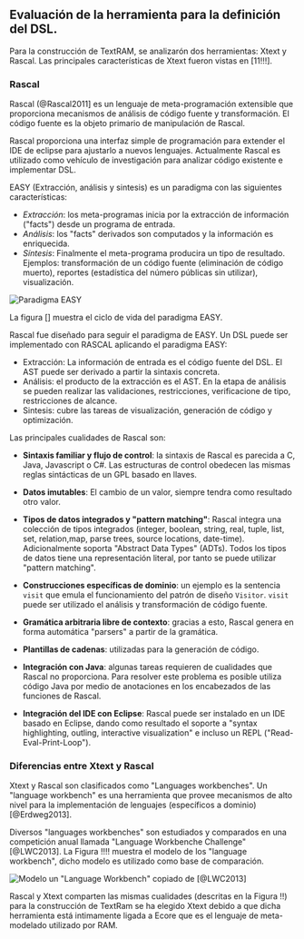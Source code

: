 ## Evaluación de la herramienta para la definición del DSL.

Para la construcción de TextRAM, se analizarón dos herramientas: Xtext y Rascal. Las principales características de Xtext fueron vistas en [11!!!].

### Rascal

Rascal (@Rascal2011] es un lenguaje de meta-programación extensible que proporciona mecanismos de análisis de código fuente y transformación. El código fuente es la objeto primario de manipulación de Rascal.

Rascal proporciona una interfaz simple de programación para extender el IDE de eclipse para ajustarlo a nuevos lenguajes. Actualmente Rascal es utilizado como vehículo de investigación para analizar código existente e implementar DSL.

EASY (Extracción, análisis y sintesis) es un paradigma con las siguientes características:

* *Extracción*: los meta-programas inicia por la extracción de información ("facts") desde un programa de entrada.
* *Análisis*: los "facts" derivados son computados y la información es enriquecida.
* *Síntesis*: Finalmente el meta-programa producira un tipo de resultado. Ejemplos: transformación de un código fuente (eliminación de código muerto), reportes (estadística del número públicas sin utilizar), visualización.

![Paradigma EASY](img/EasyParadigm.png)

La figura [] muestra el ciclo de vida del paradigma EASY.

Rascal fue diseñado para seguir el paradigma de EASY. Un DSL puede ser implementado con RASCAL aplicando el paradigma EASY:

* Extracción: La información de entrada es el código fuente del DSL. El AST puede ser derivado a partir la sintaxis concreta.
* Análisis: el producto de la extracción es el AST. En la etapa de análisis se pueden realizar las validaciones, restricciones, verificacione de tipo, restricciones de alcance.
* Sintesis: cubre las tareas de visualización, generación de código y optimización.

Las principales cualidades de Rascal son:

* **Sintaxis familiar y flujo de control**: la sintaxis de Rascal es parecida a C, Java, Javascript o C#. Las estructuras de control obedecen las mismas reglas sintácticas de un GPL basado en llaves.

* **Datos imutables**: El cambio de un valor, siempre tendra como resultado otro valor.

* **Tipos de datos integrados y "pattern matching"**: Rascal integra una colección de tipos integrados (integer, boolean, string, real, tuple, list, set, relation,map, parse trees, source locations, date-time). Adicionalmente soporta "Abstract Data Types" (ADTs). Todos los tipos de datos tiene una representación literal, por tanto se puede utilizar "pattern matching".

* **Construcciones específicas de dominio**: un ejemplo es la sentencia `visit` que emula el funcionamiento del patrón de diseño `Visitor`. `visit` puede ser utilizado el análisis y transformación de código fuente.

* **Gramática arbitraria libre de contexto**: gracias a esto, Rascal genera en forma automática "parsers" a partir de la gramática.

* **Plantillas de cadenas**: utilizadas para la generación de código.

* **Integración con Java**: algunas tareas requieren de cualidades que Rascal no proporciona. Para resolver este problema es posible utiliza código Java por medio de anotaciones en los encabezados de las funciones de Rascal.

* **Integración del IDE con Eclipse**: Rascal puede ser instalado en un IDE basado en Eclipse, dando como resultado el soporte a "syntax highlighting, outling, interactive visualization" e incluso un REPL ("Read-Eval-Print-Loop").

### Diferencias entre Xtext y Rascal

Xtext y Rascal son clasificados como "Languages workbenches". Un "language workbench" es una herramienta que provee mecanismos de alto nivel para la implementación de lenguajes (específicos a dominio) [@Erdweg2013].

Diversos "languages workbenches" son estudiados y comparados en una competición anual llamada "Language Workbenche Challenge" [@LWC2013]. La Figura !!!! muestra el modelo de los "language workbench", dicho modelo es utilizado como base de comparación.

![Modelo un "Language Workbench" copiado de [@LWC2013]](img/LWModel.png)

Rascal y Xtext comparten las mismas cualidades (descritas en la Figura !!) para la construcción de TextRam se ha elegido Xtext debido a que dicha herramienta está intimamente ligada a Ecore que es el lenguaje de meta-modelado utilizado por RAM.
